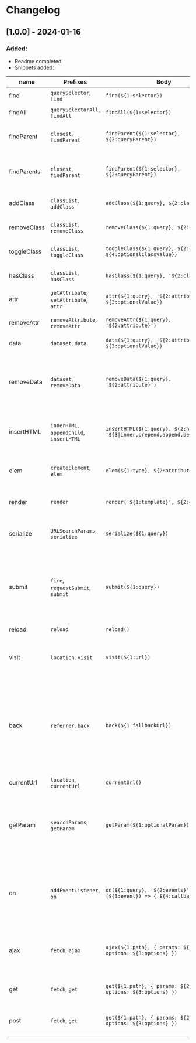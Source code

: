 # Changelog

## [1.0.0] - 2024-01-16

### Added:
- Readme completed
- Snippets added:

| name       | Prefixes                                  | Body                                         | Description                                                               |
|---------------|-----------------------------------------|----------------------------------------------|---------------------------------------------------------------------------|
| find          | `querySelector`, `find`                | `find(${1:selector})`                        | Finds one element                                                        |
| findAll       | `querySelectorAll`, `findAll`          | `findAll(${1:selector})`                     | Finds multiple elements                                                  |
| findParent     | `closest`, `findParent`                 | `findParent(${1:selector}, ${2:queryParent})`| Finds the first parent element matching queryParent.                    |
| findParents    | `closest`, `findParent`                 | `findParent(${1:selector}, ${2:queryParent})`| Finds multiple elements matching queryParent among parents.              |
| addClass      | `classList`, `addClass`                 | `addClass(${1:query}, ${2:classList})`       | Adds specified classes using classList.                                   |
| removeClass   | `classList`, `removeClass`              | `removeClass(${1:query}, ${2:classList})`    | Removes specified classes using classList.                                |
| toggleClass   | `classList`, `toggleClass`              | `toggleClass(${1:query}, ${2:classList}, ${4:optionalClassValue})` | Toggles specified classes using classList.               |
| hasClass      | `classList`, `hasClass`                 | `hasClass(${1:query}, '${2:className}')`    | Checks if the element has a specified class.                             |
| attr          | `getAttribute`, `setAttribute`, `attr` | `attr(${1:query}, '${2:attribute}', ${3:optionalValue})` | Gets/sets the element attribute.                                |
| removeAttr    | `removeAttribute`, `removeAttr`         | `removeAttr(${1:query}, '${2:attribute}')` | Removes specified element attribute(s).                                  |
| data          | `dataset`, `data`                       | `data(${1:query}, '${2:attribute}', ${3:optionalValue})` | Similar to attr(), but for dataset.                         |
| removeData    | `dataset`, `removeData`                 | `removeData(${1:query}, '${2:attribute}')` | Similar to removeAttr(), but for dataset. If no attribute or attributes are passed, all dataset attributes will be deleted. |
| insertHTML    | `innerHTML`, `appendChild`, `insertHTML` | `insertHTML(${1:query}, ${2:html}, '${3\|inner,prepend,append,begin,end\|}')` | Inserts passed HTML to the query element, based on position.              |
| elem          | `createElement`, `elem`                 | `elem(${1:type}, ${2:attributes})`           | Creates and returns an HTML element and assigns given attributes.       |
| render        | `render`                                | `render('${1:template}', ${2:data})`        | Renders the template, passing the given data.                             |
| serialize     | `URLSearchParams`, `serialize`          | `serialize(${1:query})`                      | Serializes the given form. It could also be used for hash elements.      |
| submit        | `fire`, `requestSubmit`, `submit`        | `submit(${1:query})`                         | If rails_ujs is provided in new RalixApp(), submits the form via Rails.fire, otherwise uses requestSubmit (if available) or submit. |
| reload        | `reload`                                | `reload()`                                  | Reloads the current page.                                                |
| visit         | `location`, `visit`                     | `visit(${1:url})`                           | Navigates to the given URL, uses Turbo.visit (or Turbolinks.visit) if possible. |
| back          | `referrer`, `back`                       | `back(${1:fallbackUrl})`                    | Returns the user to the previous page (via history.back()). If there is no previous page or the referrer has a different hostname than the current one, it will navigate to the fallback URL visit(fallbackUrl). |
| currentUrl    | `location`, `currentUrl`                | `currentUrl()`                             | Returns the current location.                                             |
| getParam      | `searchParams`, `getParam`              | `getParam(${1:optionalParam})`              | Gets the param value from the current location. If you don't pass any argument, it will return all current parameters in JSON format. |
| on            | `addEventListener`, `on`                | `on(${1:query}, '${2:events}', (${3:event}) => { ${4:callback} })` | Wraps addEventListener. on performs preventDefault() on click events for interactive elements (links, buttons, and inputs). |
| ajax          | `fetch`, `ajax`                         | `ajax(${1:path}, { params: ${2:params}, options: ${3:options} })` | Wraps fetch. Adds the object params to path or options.body depending on options.method. |
| get           | `fetch`, `get`                          | `get(${1:path}, { params: ${2:params}, options: ${3:options} })` | Alias for ajax method with options.method as GET.                         |
| post          | `fetch`, `get`                          | `get(${1:path}, { params: ${2:params}, options: ${3:options} })` | Alias for ajax method with options.method as POST.                        |
